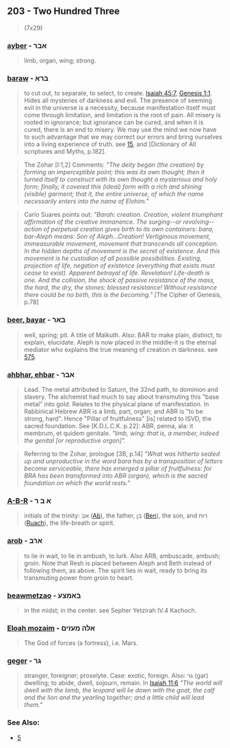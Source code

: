 ## 203 - Two Hundred Three
> (7x29)

### [ayber](/keys/ABR) - אבר
> limb, organ, wing; strong.

### [baraw](/keys/BRA) - ברא
> to cut out, to separate, to select, to create. [Isaiah 45:7](http://biblehub.com/isaiah/.htm), [Genesis 1:1](http://biblehub.com/genesis/1-1.htm). Hides all mysteries of darkness and evil. The presence of seeming evil in the universe is a necessity, because manifestation itself must come through limitation, and limitation is the root of pain. All misery is rooted in ignorance; but ignorance can be cured, and when it is cured, there is an end to misery. We may use the mind we now have to such advantage that we may correct our errors and bring ourselves into a living experience of truth. see [15](15), and [Dictionary of All scriptures and Myths, p.182].

> The Zohar [I:1,2] Comments: *"The deity began (the creation) by forming an imperceptible point; this was its own thought; then it turned itself to construct with its own thought a mysterious and holy form; finally, it covered this (ideal) form with a rich and shining (visible) garment; that it, the entire universe, of which the name necessarily enters into the name of Elohim."*

> Cario Suares points out: *"Barah: creation. Creation, violent triumphant affirmation of the creative immanence. The surging--or revolving--action of perpetual creation gives birth to its own containers: bara, bar-Aleph means: Son of Aleph...Creation! Vertiginous movement, immeasurable movement, movement that transcends all conception. In the hidden depths of movement is the secret of existence. And this movement is he custodian of all possible possibilities. Existing, projection of life, negation of existence (everything that exists must cease to exist). Apparent betrayal of life. Revelation! Life-death is one. And the collision, the shock of passive resistance of the mass, the hard, the dry, the stones: blessed resistance! Without resistance there could be no birth, this is the becoming."* [The Cipher of Genesis, p.78]

### [beer, bayar](/keys/BAR) - באר
> well, spring; pit. A title of Malkuth. Also: BAR to make plain, distinct, to explain, elucidate. Aleph is now placed in the middle-it is the eternal mediator who explains the true meaning of creation in darkness. see [575](575).

### [ahbhar, ehbar](/keys/ABR) - אבר
> Lead. The metal attributed to Saturn, the 32nd path, to dominion and slavery. The alchemist had much to say about transmuting this "base metal" into gold. Relates to the physical plane of manifestation. In Rabbinical Hebrew ABR is a limb, part, organ; and ABR is "to be strong, hard". Hence "Pillar of fruitfulness" [is] related to ISVD, the sacred foundation. See [K.D.L.C.K. p.22]: ABR, penna, ala: it membrum, et quidem genitale. *"limb, wing: that is, a member, indeed the genital [or reproductive organ]".*

> Referring to the Zohar, prologue [3B, p.14] *"What was hitherto sealed up and unproductive in the word bara has by a transposition of letters become serviceable, there has emerged a pillar of fruitfulness: for BRA has been transformed into ABR (organ), which is the sacred foundation on which the world rests."*

### [A-B-R](/keys/A-B-R) - א ב ר
> initials of the trinity: אב ([Ab](/keys/AB)), the father, בן ([Ben](/keys/BN)), the son, and רוח ([Ruach](/keys/RVCh)), the life-breath or spirit.

### [arob](/keys/ARB) - ארב
> to lie in wait, to lie in ambush, to lurk. Also ARB, ambuscade, ambush; groin. Note that Resh is placed between Aleph and Beth instead of following them, as above. The spirit lies in wait, ready to bring its transmuting power from groin to heart.

### [beawmetzao](/keys/BAMTzO) - באמצע
> in the midst; in the center. see Sepher Yetzirah IV.4 Kachoch.

### [Eloah mozaim](/keys/ALH.MOZIM) - אלה מעזים
> The God of forces (a fortress), i.e. Mars.

### [geger](/keys/GR) - גר
> stranger, foreigner; proselyte. Case: exotic, foreign. Also: גר (gar) dwelling; to abide, dwell, sojourn, remain. In [Isaiah 11:6](http://biblehub.com/isaiah/11-6.htm) *"The world will dwell with the lamb, the leopard will lie down with the goat, the calf and the lion and the yearling together; and a little child will lead them."*

### See Also:

- [5](5)